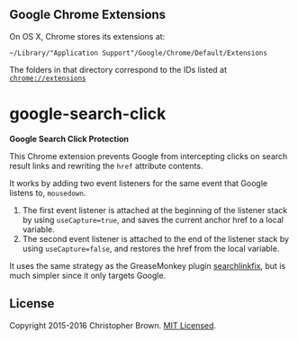 ## Google Chrome Extensions

On OS X, Chrome stores its extensions at:

    ~/Library/"Application Support"/Google/Chrome/Default/Extensions

The folders in that directory correspond to the IDs listed at [`chrome://extensions`](chrome://extensions/)


# google-search-click

**Google Search Click Protection**

This Chrome extension prevents Google from intercepting clicks on search result links and rewriting the `href` attribute contents.

It works by adding two event listeners for the same event that Google listens to, `mousedown`.

1. The first event listener is attached at the beginning of the listener stack by using `useCapture=true`, and saves the current anchor href to a local variable.
2. The second event listener is attached to the end of the listener stack by using `useCapture=false`, and restores the href from the local variable.

It uses the same strategy as the GreaseMonkey plugin [searchlinkfix](https://github.com/palant/searchlinkfix/blob/master/lib/content.js), but is much simpler since it only targets Google.


## License

Copyright 2015-2016 Christopher Brown. [MIT Licensed](http://chbrown.github.io/licenses/MIT/#2015-2016).
